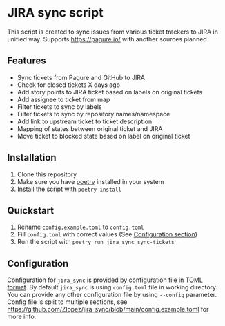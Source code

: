 # JIRA sync script

This script is created to sync issues from various ticket trackers to JIRA in unified way.
Supports https://pagure.io/ with another sources planned.

## Features

* Sync tickets from Pagure and GitHub to JIRA
* Check for closed tickets X days ago
* Add story points to JIRA ticket based on labels on original tickets
* Add assignee to ticket from map
* Filter tickets to sync by labels
* Filter tickets to sync by repository names/namespace
* Add link to upstream ticket to ticket description
* Mapping of states between original ticket and JIRA
* Move ticket to blocked state based on label on original ticket

## Installation

1. Clone this repository
2. Make sure you have [poetry](https://python-poetry.org/) installed in your system
3. Install the script with `poetry install`

## Quickstart

1. Rename `config.example.toml` to `config.toml`
2. Fill `config.toml` with correct values (See [Configuration section](#configuration))
3. Run the script with `poetry run jira_sync sync-tickets`

## Configuration

Configuration for `jira_sync` is provided by configuration file in [TOML format](https://toml.io/en/).
By default `jira_sync` is using `config.toml` file in working directory. You can provide any other configuration file by using `--config` parameter. Config file is split to multiple sections, see https://github.com/Zlopez/jira_sync/blob/main/config.example.toml for more info.
